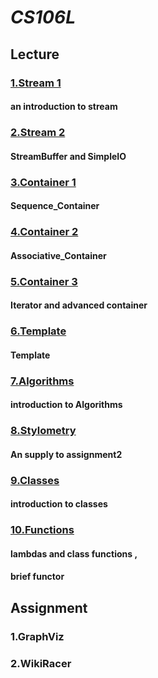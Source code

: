 # *CS106L*

## Lecture
### [1.Stream 1](https://github.com/JasonJ2021/CS106L/tree/main/01Streams1)
#### an introduction to stream
### [2.Stream 2](https://github.com/JasonJ2021/CS106L/tree/main/02Streams2)
#### StreamBuffer and SimpleIO
### [3.Container 1](https://github.com/JasonJ2021/CS106L/tree/main/03Containers)
#### Sequence_Container
### [4.Container 2](https://github.com/JasonJ2021/CS106L/tree/main/04Containers2)
#### Associative_Container
### [5.Container 3](https://github.com/JasonJ2021/CS106L/tree/main/05Containers3)
#### Iterator and advanced container
### [6.Template](https://github.com/JasonJ2021/CS106L/tree/main/06Template/06_Templates_and_Iterators)
#### Template
### [7.Algorithms](https://github.com/JasonJ2021/CS106L/tree/main/07Algorithms)
#### introduction to Algorithms
### [8.Stylometry](https://github.com/JasonJ2021/CS106L/tree/main/08Stylometry)
#### An supply to assignment2
### [9.Classes](https://github.com/JasonJ2021/CS106L/tree/main/09Classes)
#### introduction to classes
### [10.Functions](https://github.com/JasonJ2021/CS106L/tree/main/10Functions) 
#### lambdas and class functions ,
#### brief functor

## Assignment
### 1.GraphViz
### 2.WikiRacer
